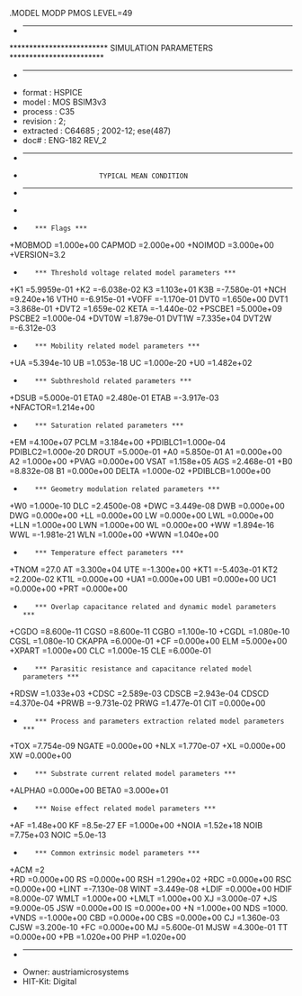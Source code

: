 .MODEL MODP PMOS LEVEL=49 
* ----------------------------------------------------------------------
************************* SIMULATION PARAMETERS ************************
* ----------------------------------------------------------------------
* format    : HSPICE
* model     : MOS BSIM3v3
* process   : C35
* revision : 2; 
* extracted : C64685 ; 2002-12; ese(487)
* doc#      : ENG-182 REV_2
* ----------------------------------------------------------------------
*                        TYPICAL MEAN CONDITION
* ----------------------------------------------------------------------
*
*        *** Flags ***
+MOBMOD =1.000e+00 CAPMOD =2.000e+00 
+NOIMOD =3.000e+00 
+VERSION=3.2     
*        *** Threshold voltage related model parameters ***
+K1     =5.9959e-01 
+K2     =-6.038e-02 K3     =1.103e+01 K3B    =-7.580e-01 
+NCH    =9.240e+16 VTH0   =-6.915e-01 
+VOFF   =-1.170e-01 DVT0   =1.650e+00 DVT1   =3.868e-01 
+DVT2   =1.659e-02 KETA   =-1.440e-02 
+PSCBE1 =5.000e+09 PSCBE2 =1.000e-04 
+DVT0W  =1.879e-01 DVT1W  =7.335e+04 DVT2W  =-6.312e-03 
*        *** Mobility related model parameters ***
+UA     =5.394e-10 UB     =1.053e-18 UC     =1.000e-20 
+U0     =1.482e+02 
*        *** Subthreshold related parameters ***
+DSUB   =5.000e-01 ETA0   =2.480e-01 ETAB   =-3.917e-03 
+NFACTOR=1.214e+00 
*        *** Saturation related parameters ***
+EM     =4.100e+07 PCLM   =3.184e+00 
+PDIBLC1=1.000e-04 PDIBLC2=1.000e-20 DROUT  =5.000e-01 
+A0     =5.850e-01 A1     =0.000e+00 A2     =1.000e+00 
+PVAG   =0.000e+00 VSAT   =1.158e+05 AGS    =2.468e-01 
+B0     =8.832e-08 B1     =0.000e+00 DELTA  =1.000e-02 
+PDIBLCB=1.000e+00 
*        *** Geometry modulation related parameters ***
+W0     =1.000e-10 DLC    =2.4500e-08 
+DWC    =3.449e-08 DWB    =0.000e+00 DWG    =0.000e+00 
+LL     =0.000e+00 LW     =0.000e+00 LWL    =0.000e+00 
+LLN    =1.000e+00 LWN    =1.000e+00 WL     =0.000e+00 
+WW     =1.894e-16 WWL    =-1.981e-21 WLN    =1.000e+00 
+WWN    =1.040e+00 
*        *** Temperature effect parameters ***
+TNOM   =27.0 AT     =3.300e+04 UTE    =-1.300e+00 
+KT1    =-5.403e-01 KT2    =2.200e-02 KT1L   =0.000e+00 
+UA1    =0.000e+00 UB1    =0.000e+00 UC1    =0.000e+00 
+PRT    =0.000e+00 
*        *** Overlap capacitance related and dynamic model parameters   ***
+CGDO   =8.600e-11 CGSO   =8.600e-11 CGBO   =1.100e-10 
+CGDL   =1.080e-10 CGSL   =1.080e-10 CKAPPA =6.000e-01 
+CF     =0.000e+00 ELM    =5.000e+00 
+XPART  =1.000e+00 CLC    =1.000e-15 CLE    =6.000e-01 
*        *** Parasitic resistance and capacitance related model parameters ***
+RDSW   =1.033e+03 
+CDSC   =2.589e-03 CDSCB  =2.943e-04 CDSCD  =4.370e-04 
+PRWB   =-9.731e-02 PRWG   =1.477e-01 CIT    =0.000e+00 
*        *** Process and parameters extraction related model parameters ***
+TOX    =7.754e-09 NGATE  =0.000e+00 
+NLX    =1.770e-07 
+XL     =0.000e+00 XW     =0.000e+00 
*        *** Substrate current related model parameters ***
+ALPHA0 =0.000e+00 BETA0  =3.000e+01 
*        *** Noise effect related model parameters ***
+AF     =1.48e+00 KF     =8.5e-27 EF     =1.000e+00 
+NOIA   =1.52e+18 NOIB   =7.75e+03 NOIC   =5.0e-13 
*        *** Common extrinsic model parameters ***
+ACM    =2        
+RD     =0.000e+00 RS     =0.000e+00 RSH    =1.290e+02 
+RDC    =0.000e+00 RSC    =0.000e+00 
+LINT   =-7.130e-08  WINT   =3.449e-08 
+LDIF   =0.000e+00 HDIF   =8.000e-07 WMLT   =1.000e+00 
+LMLT   =1.000e+00 XJ     =3.000e-07 
+JS     =9.000e-05 JSW    =0.000e+00 IS     =0.000e+00 
+N      =1.000e+00 NDS    =1000. 
+VNDS   =-1.000e+00 CBD    =0.000e+00 CBS    =0.000e+00 CJ     =1.360e-03 CJSW   =3.200e-10 
+FC     =0.000e+00 MJ     =5.600e-01 MJSW   =4.300e-01 TT     =0.000e+00 
+PB     =1.020e+00 PHP    =1.020e+00 
* ----------------------------------------------------------------------
* Owner: austriamicrosystems
* HIT-Kit: Digital
